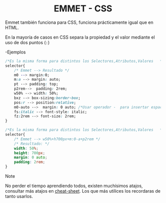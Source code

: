 <h1 align="center">EMMET - CSS</h1>

Emmet también funciona para CSS, funciona prácticamente igual que en HTML.

En la mayoría de casos en CSS separa la propiedad y el valor mediante el uso de dos puntos (`:`)

-Ejemplos

```CSS
/*Es la misma forma para distintos los Selectores,Atributos,Valores   */
selector{
    /* Emmet --> Resultado */
    m0 --> margin:0;
    m:a --> margin: auto;
    pt --> padding: top;
    p2rem-->  padding: 2rem;
    w50% --> width: 50%;
    bxz --> box-sizing:border-box;
    pos:r --> position:relative;
    m0-auto -->  margin: 0 auto; /*Usar operador -  para insertar espacio entre valores*/
    fs:italic --> font-style: italic;
    fz:2rem --> font-size: 2rem;
}

/*Es la misma forma para distintos los Selectores,Atributos,Valores   */
selector{
    /* Emmet --> w50%+h700px+m:0-a+p2rem */
    /* Resultado: */
    width: 50%;
    height: 700px;
    margin: 0 auto;
    padding: 2rem;
}

```

> [!NOTE]
>
> No perder el tiempo aprendiendo todos, existen muchísimos atajos, consultar más atajos en [cheat-sheet](https://docs.emmet.io/cheat-sheet/). Los que más utilices los recordaras de tanto usarlos.
